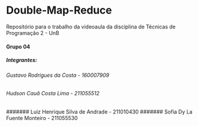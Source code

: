 # Double-Map-Reduce
Repositório para o trabalho da videoaula da disciplina de Técnicas de Programação 2 - UnB

#### Grupo 04
##### Integrantes:
###### Gustavo Rodrigues da Costa - 160007909
###### Hudson Cauã Costa Lima - 211055512
####### Luiz Henrique Silva de Andrade - 211010430
####### Sofia Dy La Fuente Monteiro - 211055530
